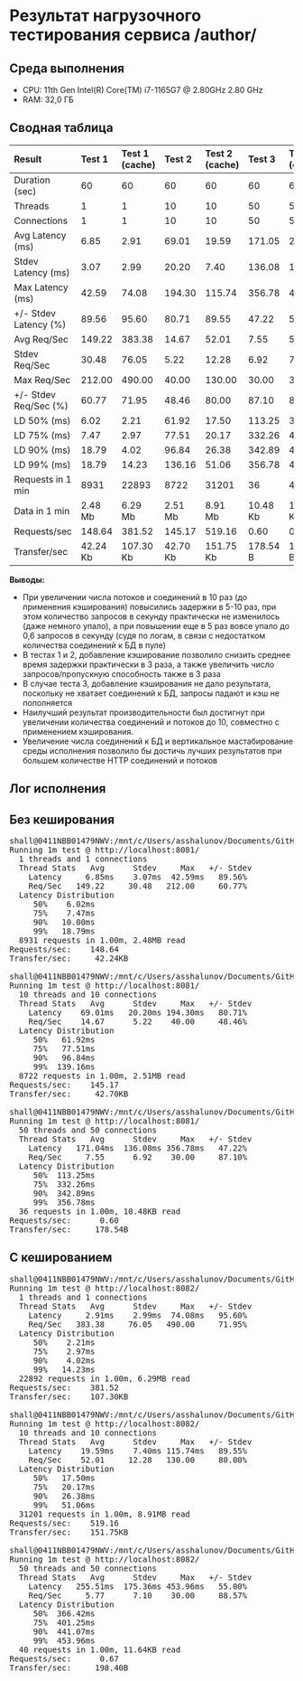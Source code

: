 # Результат нагрузочного тестирования сервиса /author/

## Среда выполнения
* CPU: 11th Gen Intel(R) Core(TM) i7-1165G7 @ 2.80GHz 2.80 GHz
* RAM: 32,0 ГБ


## Сводная таблица
| Result |Test 1|Test 1 (cache)|Test 2|Test 2 (cache)|Test 3|Test 3 (cache)|
|:-------|:------------|:------------|:------------|:------------|:------------|:------------|
| Duration (sec) |60|60|60|60|60|60|
| Threads |1|1|10|10|50|50|
| Connections |1|1|10|10|50|50|
| Avg Latency (ms) |6.85|2.91|69.01|19.59|171.05|255.51|
| Stdev Latency (ms) |3.07|2.99|20.20|7.40|136.08|175.36|
| Max Latency (ms) |42.59|74.08|194.30|115.74|356.78|453.96|
| +/- Stdev Latency (%) |89.56|95.60|80.71|89.55|47.22|55.00|
| Avg Req/Sec |149.22|383.38|14.67|52.01|7.55|5.77|
| Stdev Req/Sec |30.48|76.05|5.22|12.28|6.92|7.10|
| Max Req/Sec |212.00|490.00|40.00|130.00|30.00|30.00|
| +/- Stdev Req/Sec (%) |60.77|71.95|48.46|80.00|87.10|88.57|
| LD 50% (ms) |6.02|2.21|61.92|17.50|113.25|366.42|
| LD 75% (ms) |7.47|2.97|77.51|20.17|332.26|401.25|
| LD 90% (ms) |18.79|4.02|96.84|26.38|342.89|441.07|
| LD 99% (ms) |18.79|14.23|136.16|51.06|356.78|453.96|
| Requests in 1 min |8931|22893|8722|31201|36|40|
| Data in 1 min |2.48 Mb|6.29 Mb|2.51 Mb|8.91 Mb|10.48 Kb|11.65 Kb|
| Requests/sec |148.64|381.52|145.17|519.16|0.60|0.67|
| Transfer/sec |42.24 Kb|107.30 Kb|42.70 Kb|151.75 Kb|178.54 B|198.40 B|

**Выводы:**
* При увеличении числа потоков и соединений в 10 раз (до применения кэширования) повысились задержки в 5-10 раз, при этом количество запросов в секунду практически не изменилось (даже немного упало), а при повышении еще в 5 раз вовсе упало до 0,6 запросов в секунду (судя по логам, в связи с недостатком количества соединений к БД в пуле)
* В тестах 1 и 2, добавление кэширование позволило снизить среднее время задержки практически в 3 раза, а также увеличить число запросов/пропускную способность также в 3 раза
* В случае теста 3, добавление кэширования не дало результата, поскольку не хватает соединений к БД, запросы падают и кэш не пополняется
* Наилучший результат производительности был достигнут при увеличении количества соединений и потоков до 10, совместно с применением кэширования.
* Увеличение числа соединений к БД и вертикальное мастабирование среды исполнения позволило бы достичь лучших результатов при большем количестве HTTP соединений и потоков


## Лог исполнения
## Без кеширования
<pre>
shall@0411NBB01479NWV:/mnt/c/Users/asshalunov/Documents/GitHub/shall-teta-arch/module_06$ wrk -d 60 -t 1 -c 1 --latency -s ./get.lua http://localhost:8081/
Running 1m test @ http://localhost:8081/
  1 threads and 1 connections
  Thread Stats   Avg      Stdev     Max   +/- Stdev
    Latency     6.85ms    3.07ms  42.59ms   89.56%
    Req/Sec   149.22     30.48   212.00     60.77%
  Latency Distribution
     50%    6.02ms
     75%    7.47ms
     90%   10.00ms
     99%   18.79ms
  8931 requests in 1.00m, 2.48MB read
Requests/sec:    148.64
Transfer/sec:     42.24KB

shall@0411NBB01479NWV:/mnt/c/Users/asshalunov/Documents/GitHub/shall-teta-arch/module_06$ wrk -d 60 -t 10 -c 10 --latency -s ./get.lua http://localhost:8081/
Running 1m test @ http://localhost:8081/
  10 threads and 10 connections
  Thread Stats   Avg      Stdev     Max   +/- Stdev
    Latency    69.01ms   20.20ms 194.30ms   80.71%
    Req/Sec    14.67      5.22    40.00     48.46%
  Latency Distribution
     50%   61.92ms
     75%   77.51ms
     90%   96.84ms
     99%  139.16ms
  8722 requests in 1.00m, 2.51MB read
Requests/sec:    145.17
Transfer/sec:     42.70KB

shall@0411NBB01479NWV:/mnt/c/Users/asshalunov/Documents/GitHub/shall-teta-arch/module_06$ wrk -d 60 -t 50 -c 50 --latency -s ./get.lua http://localhost:8081/
Running 1m test @ http://localhost:8081/
  50 threads and 50 connections
  Thread Stats   Avg      Stdev     Max   +/- Stdev
    Latency   171.04ms  136.08ms 356.78ms   47.22%
    Req/Sec     7.55      6.92    30.00     87.10%
  Latency Distribution
     50%  113.25ms
     75%  332.26ms
     90%  342.89ms
     99%  356.78ms
  36 requests in 1.00m, 10.48KB read
Requests/sec:      0.60
Transfer/sec:     178.54B
</pre>

## С кешированием
<pre>
shall@0411NBB01479NWV:/mnt/c/Users/asshalunov/Documents/GitHub/shall-teta-arch/module_06$ wrk -d 60 -t 1 -c 1 --latency -s ./get.lua http://localhost:8082/
Running 1m test @ http://localhost:8082/
  1 threads and 1 connections
  Thread Stats   Avg      Stdev     Max   +/- Stdev
    Latency     2.91ms    2.99ms  74.08ms   95.60%
    Req/Sec   383.38     76.05   490.00     71.95%
  Latency Distribution
     50%    2.21ms
     75%    2.97ms
     90%    4.02ms
     99%   14.23ms
  22892 requests in 1.00m, 6.29MB read
Requests/sec:    381.52
Transfer/sec:    107.30KB

shall@0411NBB01479NWV:/mnt/c/Users/asshalunov/Documents/GitHub/shall-teta-arch/module_06$ wrk -d 60 -t 10 -c 10 --latency -s ./get.lua http://localhost:8082/
Running 1m test @ http://localhost:8082/
  10 threads and 10 connections
  Thread Stats   Avg      Stdev     Max   +/- Stdev
    Latency    19.59ms    7.40ms 115.74ms   89.55%
    Req/Sec    52.01     12.28   130.00     80.00%
  Latency Distribution
     50%   17.50ms
     75%   20.17ms
     90%   26.38ms
     99%   51.06ms
  31201 requests in 1.00m, 8.91MB read
Requests/sec:    519.16
Transfer/sec:    151.75KB

shall@0411NBB01479NWV:/mnt/c/Users/asshalunov/Documents/GitHub/shall-teta-arch/module_06$ wrk -d 60 -t 50 -c 50 --latency -s ./get.lua http://localhost:8082/
Running 1m test @ http://localhost:8082/
  50 threads and 50 connections
  Thread Stats   Avg      Stdev     Max   +/- Stdev
    Latency   255.51ms  175.36ms 453.96ms   55.00%
    Req/Sec     5.77      7.10    30.00     88.57%
  Latency Distribution
     50%  366.42ms
     75%  401.25ms
     90%  441.07ms
     99%  453.96ms
  40 requests in 1.00m, 11.64KB read
Requests/sec:      0.67
Transfer/sec:     198.40B
</pre>